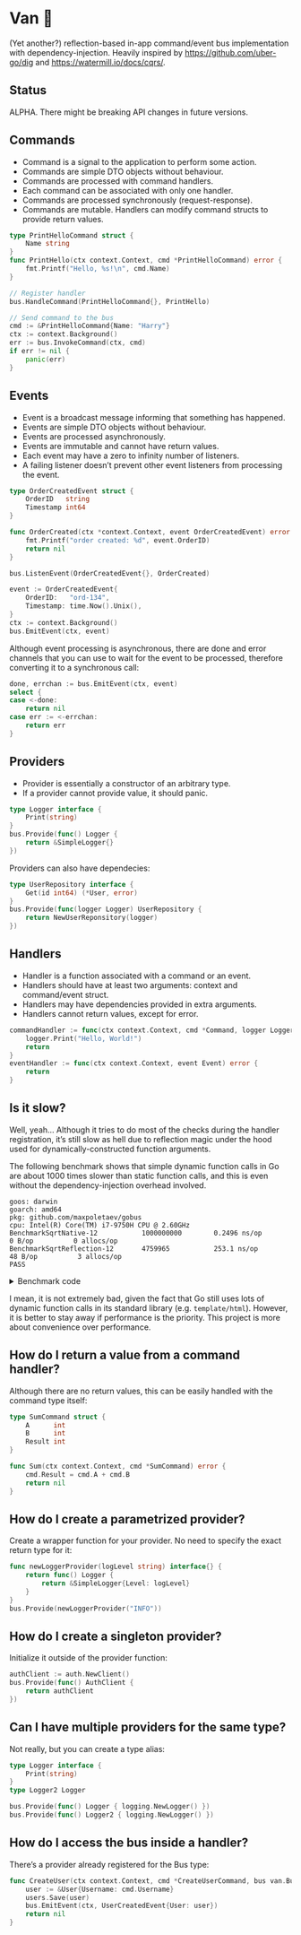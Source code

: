 # Van 🚐

(Yet another?) reflection-based in-app command/event bus implementation with dependency-injection. Heavily inspired by https://github.com/uber-go/dig and https://watermill.io/docs/cqrs/.

## Status

ALPHA. There might be breaking API changes in future versions.

## Commands

 * Command is a signal to the application to perform some action.
 * Commands are simple DTO objects without behaviour.
 * Commands are processed with command handlers.
 * Each command can be associated with only one handler.
 * Commands are processed synchronously (request-response).
 * Commands are mutable. Handlers can modify command structs to provide return values.

```go
type PrintHelloCommand struct {
	Name string
}
func PrintHello(ctx context.Context, cmd *PrintHelloCommand) error {
	fmt.Printf("Hello, %s!\n", cmd.Name)
}

// Register handler
bus.HandleCommand(PrintHelloCommand{}, PrintHello)

// Send command to the bus
cmd := &PrintHelloCommand{Name: "Harry"}
ctx := context.Background()
err := bus.InvokeCommand(ctx, cmd)
if err != nil {
	panic(err)
}
```

## Events

 * Event is a broadcast message informing that something has happened.
 * Events are simple DTO objects without behaviour.
 * Events are processed asynchronously.
 * Events are immutable and cannot have return values.
 * Each event may have a zero to infinity number of listeners.
 * A failing listener doesn’t prevent other event listeners from processing the event.

```go
type OrderCreatedEvent struct {
	OrderID	  string
	Timestamp int64
}

func OrderCreated(ctx *context.Context, event OrderCreatedEvent) error {
	fmt.Printf("order created: %d", event.OrderID)
	return nil
}

bus.ListenEvent(OrderCreatedEvent{}, OrderCreated)

event := OrderCreatedEvent{
	OrderID:   "ord-134",
	Timestamp: time.Now().Unix(),
}
ctx := context.Background()
bus.EmitEvent(ctx, event)
```

Although event processing is asynchronous, there are done and error channels that you can use to wait for the event to be processed, therefore converting it to a synchronous call:

```go
done, errchan := bus.EmitEvent(ctx, event)
select {
case <-done:
	return nil
case err := <-errchan:
	return err
}
```

## Providers

 * Provider is essentially a constructor of an arbitrary type.
 * If a provider cannot provide value, it should panic.

```go
type Logger interface {
	Print(string)
}
bus.Provide(func() Logger {
	return &SimpleLogger{}
})
```

Providers can also have dependecies:

```go
type UserRepository interface {
	Get(id int64) (*User, error)
}
bus.Provide(func(logger Logger) UserRepository {
	return NewUserReponsitory(logger)
})
```

## Handlers

 * Handler is a function associated with a command or an event.
 * Handlers should have at least two arguments: context and command/event struct.
 * Handlers may have dependencies provided in extra arguments.
 * Handlers cannot return values, except for error.

```go
commandHandler := func(ctx context.Context, cmd *Command, logger Logger) error {
	logger.Print("Hello, World!")
	return
}
eventHandler := func(ctx context.Context, event Event) error {
	return
}
```

## Is it slow?

Well, yeah... Although it tries to do most of the checks during the handler registration, it’s still slow as hell due to reflection magic under the hood used for dynamically-constructed function arguments.

The following benchmark shows that simple dynamic function calls in Go are about 1000 times slower than static function calls, and this is even without the dependency-injection overhead involved.

```
goos: darwin
goarch: amd64
pkg: github.com/maxpoletaev/gobus
cpu: Intel(R) Core(TM) i7-9750H CPU @ 2.60GHz
BenchmarkSqrtNative-12        	 1000000000	       0.2496 ns/op	       0 B/op	       0 allocs/op
BenchmarkSqrtReflection-12    	 4759965	       253.1 ns/op	      48 B/op	       3 allocs/op
PASS
```

<details>
<summary>Benchmark code</summary>

```go
func BenchmarkSqrtNative(b *testing.B) {
	sqrt := func(v float64) float64 {
		return math.Sqrt(v)
	}
	b.ResetTimer()
	for i := 0; i < b.N; i++ {
		sqrt(float64(i))
	}
}

func BenchmarkSqrtReflection(b *testing.B) {
	sqrt := func(v float64) error {
		math.Sqrt(v)
		return nil
	}
	sqrtV := reflect.ValueOf(sqrt)
	b.ResetTimer()
	for i := 0; i < b.N; i++ {
		sqrtV.Call([]reflect.Value{reflect.ValueOf(float64(i))})
	}
}
```
</details>

I mean, it is not extremely bad, given the fact that Go still uses lots of dynamic function calls in its standard library (e.g. `template/html`). However, it is better to stay away if performance is the priority. This project is more about convenience over performance.

## How do I return a value from a command handler?

Although there are no return values, this can be easily handled with the command type itself:

```go
type SumCommand struct {
	A      int
	B      int
	Result int
}

func Sum(ctx context.Context, cmd *SumCommand) error {
	cmd.Result = cmd.A + cmd.B
	return nil
}
```

## How do I create a parametrized provider?

Create a wrapper function for your provider. No need to specify the exact return type for it:

```go
func newLoggerProvider(logLevel string) interface{} {
	return func() Logger {
		return &SimpleLogger{Level: logLevel}
	}
}
bus.Provide(newLoggerProvider("INFO"))
```

## How do I create a singleton provider?

Initialize it outside of the provider function:

```go
authClient := auth.NewClient()
bus.Provide(func() AuthClient {
    return authClient
})
```

## Can I have multiple providers for the same type?

Not really, but you can create a type alias:

```go
type Logger interface {
    Print(string)
}
type Logger2 Logger

bus.Provide(func() Logger { logging.NewLogger() })
bus.Provide(func() Logger2 { logging.NewLogger() })
```

## How do I access the bus inside a handler?

There’s a provider already registered for the Bus type:

```go
func CreateUser(ctx context.Context, cmd *CreateUserCommand, bus van.Bus, users UserRepository) error {
	user := &User{Username: cmd.Username}
	users.Save(user)
	bus.EmitEvent(ctx, UserCreatedEvent{User: user})
	return nil
}
```

